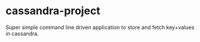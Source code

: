 cassandra-project
=================

Super simple command line driven application to store and fetch key+values in cassandra.
